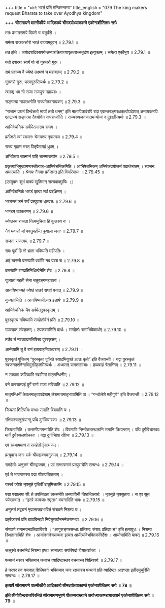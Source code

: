 +++
title = "०७९ भरतं प्रति मन्त्रिमन्त्रणा"
title_english = "079 The king makers request Bharata to take over Ayodhya kingdom"

+++
**श्रीरामायणे वाल्मीकीये आदिकाव्ये श्रीमदयोध्याकाण्डे एकोनाशीतितमः सर्गः**

ततः प्रभातसमये दिवसे च चतुर्दशे ।

समेत्य राजकर्त्तारो भरतं वाक्यमब्रुवन् ॥ 2.79.1 ॥

तत इति । त्रयोदशदिवसपर्यन्तमपरक्रियाव्यापृतत्वाच्चतुर्दश इत्युक्तम् । समेत्य एकीभूय ॥ 2.79.1 ॥

गतो दशरथः स्वर्गं यो नो गुरुतरो गुरुः ।

रामं प्रव्राज्य वै ज्येष्ठं लक्ष्मणं च महाबलम् ॥ 2.79.2 ॥

गुरुतरो गुरुः, परमगुरुरित्यर्थः ॥ 2.79.2 ॥

त्वमद्य भव नो राजा राजपुत्र महायशः ।

सङ्गत्या नापराध्नोति राज्यमेतदनायकम् ॥ 2.79.3 ॥

“राजानं प्रथमं विन्देत्ततो भार्यां ततो धनम्” इति मातापित्रादेरपि राज्ञ एवान्तरङ्गरक्षकत्वोपदेशात् अनायकमपि एतद्राज्यं सङ्गत्या दैवयोगेन नापराध्नोति । राज्यस्थजनजातमन्योन्यं न द्रुह्यतीत्यर्थः ॥ 2.79.3 ॥

आभिषेचनिकं सर्वमिदमादाय राघव ।

प्रतीक्षते त्वां स्वजनः श्रेणयश्च नृपात्मज ॥ 2.79.4 ॥

राज्यं गृहाण भरत पितृपैतामहं ध्रुवम् ।

अभिषेचय चात्मानं पाहि चास्मान्नरर्षभ ॥ 2.79.5 ॥

प्रकृत्याभिमुख्यमप्यस्तीत्याह–आभिषेचनिकमिति । आभिषेचनिकम् अभिषेकप्रयोजनं पदार्थजातम् । स्वजनः अमात्यादिः । श्रेणयः नैगमाः प्रतीक्षन्त इति विपरिणामः ॥ 2.79.45 ॥

\[एवमुक्तः शुभं वाक्यं द्युतिमान् सत्यवाक्छुचिः ।\]

आभिषेचनिकं भाण्डं कृत्वा सर्वं प्रदक्षिणम् ।

भरतस्तं जनं सर्वं प्रत्युवाच धृतव्रतः ॥ 2.79.6 ॥

भाण्डम् उपकरणम् ॥ 2.79.6 ॥

ज्येष्ठस्य राजता नित्यमुचिता हि कुलस्य नः ।

नैवं भवन्तो मां वक्तुमर्हन्ति कुशला जनाः ॥ 2.79.7 ॥

राजता राजत्वम् ॥ 2.79.7 ॥

रामः पूर्वो हि नो भ्राता भविष्यति महीपतिः ।

अहं त्वरण्ये वत्स्यामि वर्षाणि नव पञ्च च ॥ 2.79.8 ॥

वत्स्यामि रामप्रतिनिधित्वेनेति शेषः ॥ 2.79.8 ॥

युज्यतां महती सेना चतुरङ्गमहाबला ।

आनयिष्याम्यहं ज्येष्ठं भ्रातरं राघवं वनात् ॥ 2.79.9 ॥

युज्यतामिति । आनयिष्यामीत्यत्र इडार्षः ॥ 2.79.9 ॥

आभिषेचनिकं चैव सर्वमेतदुपस्कृतम् ।

पुरस्कृत्य गमिष्यामि रामहेतोर्वनं प्रति ॥ 2.79.10 ॥

उपस्कृतं संस्कृतम् । उपकरणमिति वार्थः । रामहेतोः रामाभिषेकार्थम् ॥ 2.79.10 ॥

तत्रैव तं नरव्याघ्रमभिषिच्य पुरस्कृतम् ।

आनेष्यामि तु वै रामं हव्यवाहमिवाध्वरात् ॥ 2.79.11 ॥

पुरस्कृतं पूजितम् “पुरस्कृतः पूजिते स्यादभियुक्ते ऽग्रतः कृते” इति वैजयन्ती । यद्वा पुरस्कृतं स्वजनदर्शनेनाभिमुखीकृतमित्यर्थः । अध्वरात् यागशालायाः । हव्यवाहं त्रेताग्निम् ॥ 2.79.11 ॥

न सकामां करिष्यामि स्वामिमां मातृगन्धिनीम् ।

वने वत्स्याम्यहं दुर्गे रामो राजा भविष्यति ॥ 2.79.12 ॥

मातृगन्धिनीं केवलमातृव्यपदेशाम् लेशमात्रमातृभावामिति वा । “गन्धोलेशे महीगुणे” इति वैजयन्ती ॥ 2.79.12 ॥

क्रियतां शिल्पिभिः पन्थाः समानि विषमाणि च ।

रक्षिणश्चानुसंयान्तु पथि दुर्गविचारकाः ॥ 2.79.13 ॥

क्रियतामिति । तत्समीपगमनायेति शेषः । विषमाणि निम्नोन्नतस्थलानि समानि क्रियन्ताम् । पथि दुर्गविचारकाः मार्गे दुर्गस्थलशोधकाः । यद्वा दुर्गाभिज्ञा रक्षिणः ॥ 2.79.13 ॥

एवं सम्भाषमाणं तं रामहेतोर्नृपात्मजम् ।

प्रत्युवाच जनः सर्वः श्रीमद्वाक्यमनुत्तमम् ॥ 2.79.14 ॥

रामहेतोः अनुत्तमं श्रीमद्वाक्यम् । एवं सम्भाषमाणं प्रत्युवाचेति सम्बन्धः ॥ 2.79.14 ॥

एवं ते भाषमाणस्य पद्मा श्रीरुपतिष्ठताम् ।

यस्त्वं ज्येष्ठे नृपसुते पृथिवीं दातुमिच्छसि ॥ 2.79.15 ॥

पद्मा पद्मालया श्रीः ते उपतिष्ठतां त्वत्समीपे अनपायिनी तिष्ठत्वित्यर्थः । नृपसुते नृपसुताय । स एव सुतः ज्येष्ठत्वात् । “इतरे कामजाः स्मृताः” वचनादिति भावः ॥ 2.79.15 ॥

अनुत्तमं तद्वचनं नृपात्मजप्रभाषितं संश्रवणे निशम्य च ।

प्रहर्षजास्तं प्रति बाष्पबिन्दवो निपेतुरार्यानननेत्रसम्भवाः ॥ 2.79.16 ॥

संश्रवणे रामानयनप्रतिज्ञाविषये । “आगूसङ्गरसन्धाः प्रतिश्रवः संश्रवः प्रतिज्ञा च” इति हलायुधः । निशम्य स्थितानामिति शेषः । आर्यानननेत्रसम्भवा इत्यत्र आर्येत्यविभक्तिकनिर्देशः । आर्याणामिति यावत् ॥ 2.79.16 ॥

ऊचुस्ते वचनमिदं निशम्य हृष्टाः सामात्याः सपरिषदो वियातशोकाः ।

पन्थानं नरवर भक्तिमान् जनश्च व्यादिष्टास्तव वचनाच्च शिल्पिवर्गः ॥ 2.79.17 ॥

हे नरवर तव वचनात् शिल्पिवर्गः भक्तिमान् जनः रक्षकश्च पन्थानं प्रति व्यादिष्टाः आज्ञप्ताः इतीदमूचुरिति सम्बन्धः ॥ 2.79.17 ॥

**इत्यार्षे श्रीरामायणे वाल्मीकीये आदिकाव्ये श्रीमदयोध्याकाण्डे एकोनाशीतितमः सर्गः ॥ 79 ॥**

**इति श्रीगोविन्दराजविरचिते श्रीरामायणभूषणे पीताम्बराख्याने अयोध्याकाण्डव्याख्याने एकोनाशीतितमः सर्गः ॥ 79 ॥**
